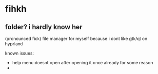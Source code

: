 # fihkh
## folder? i hardly know her
(pronounced fick)
file manager for myself because i dont like gtk/qt on hyprland

known issues: 
* help menu doesnt open after opening it once already for some reason
* 

